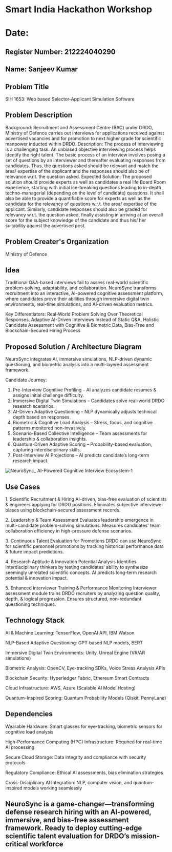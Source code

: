 # Smart India Hackathon Workshop
# Date:
## Register Number: 212224040290
## Name: Sanjeev Kumar
## Problem Title
SIH 1653: Web based Selector-Applicant Simulation Software
## Problem Description
Background: Recruitment and Assessment Centre (RAC) under DRDO, Ministry of Defence carries out interviews for applications received against advertised vacancies and for promotion to next higher grade for scientific manpower inducted within DRDO. Description: The process of interviewing is a challenging task. An unbiased objective interviewing process helps identify the right talent. The basic process of an interview involves posing a set of questions by an interviewer and thereafter evaluating responses from candidates. Thus, the questions asked should be relevant and match the area/ expertise of the applicant and the responses should also be of relevance w.r.t. the question asked. Expected Solution: The proposed solution should provide experts as well as candidates a real life Board Room experience, starting with initial ice-breaking questions leading to in-depth techno-managerial (depending on the level of candidate) questions. It shall also be able to provide a quantifiable score for experts as well as the candidate for the relevancy of questions w.r.t. the area/ expertise of the applicant. Similarly, candidate responses should also be graded for relevancy w.r.t. the question asked, finally assisting in arriving at an overall score for the subject knowledge of the candidate and thus his/ her suitability against the advertised post.

## Problem Creater's Organization
Ministry of Defence

## Idea
Traditional Q&A-based interviews fail to assess real-world scientific problem-solving, adaptability, and collaboration. NeuroSync transforms recruitment into an interactive, AI-powered cognitive assessment platform, where candidates prove their abilities through immersive digital twin environments, real-time simulations, and AI-driven evaluation metrics.

Key Differentiators:
Real-World Problem Solving Over Theoretical Responses, Adaptive AI-Driven Interviews Instead of Static Q&A, Holistic Candidate Assessment with Cognitive & Biometric Data, Bias-Free and Blockchain-Secured Hiring Process


## Proposed Solution / Architecture Diagram
NeuroSync integrates AI, immersive simulations, NLP-driven dynamic questioning, and biometric analysis into a multi-layered assessment framework.

Candidate Journey:
1. Pre-Interview Cognitive Profiling – AI analyzes candidate resumes & assigns initial challenge difficulty.
2. Immersive Digital Twin Simulations – Candidates solve real-world DRDO research scenarios.
3. AI-Driven Adaptive Questioning – NLP dynamically adjusts technical depth based on responses.
4. Biometric & Cognitive Load Analysis – Stress, focus, and cognitive patterns monitored non-invasively.
5. Scenario-Based Collective Intelligence – Team assessments for leadership & collaboration insights.
6. Quantum-Driven Adaptive Scoring – Probability-based evaluation, capturing interdisciplinary skills.
7. Post-Interview AI Projections – AI predicts candidate’s long-term research impact.

![NeuroSync_ AI-Powered Cognitive Interview Ecosystem-1](https://github.com/user-attachments/assets/13b97f78-db3a-439e-a281-37bb8de13bfd)


## Use Cases
1️. Scientific Recruitment & Hiring
AI-driven, bias-free evaluation of scientists & engineers applying for DRDO positions.
Eliminates subjective interviewer biases using blockchain-secured assessment records.

2️. Leadership & Team Assessment
Evaluates leadership emergence in multi-candidate problem-solving simulations.
Measures candidates' team collaboration efficiency in high-pressure defense scenarios.

3️. Continuous Talent Evaluation for Promotions
DRDO can use NeuroSync for scientific personnel promotions by tracking historical performance data & future impact predictions.

4️. Research Aptitude & Innovation Potential Analysis
Identifies interdisciplinary thinkers by testing candidates’ ability to synthesize seemingly unrelated scientific concepts.
AI predicts long-term research potential & innovation impact.

5️. Enhanced Interviewer Training & Performance Monitoring
Interviewer assessment module trains DRDO recruiters by analyzing question quality, depth, & logical progression.
Ensures structured, non-redundant questioning techniques.

## Technology Stack
AI & Machine Learning:	TensorFlow, OpenAI API, IBM Watson

NLP-Based Adaptive Questioning:	GPT-based NLP models, BERT

Immersive Digital Twin Environments:	Unity, Unreal Engine (VR/AR simulations)

Biometric Analysis:	OpenCV, Eye-tracking SDKs, Voice Stress Analysis APIs

Blockchain Security:	Hyperledger Fabric, Ethereum Smart Contracts

Cloud Infrastructure:	AWS, Azure (Scalable AI Model Hosting)

Quantum-Inspired Scoring:	Quantum Probability Models (Qiskit, PennyLane)

## Dependencies
Wearable Hardware: Smart glasses for eye-tracking, biometric sensors for cognitive load analysis

High-Performance Computing (HPC) Infrastructure: Required for real-time AI processing

Secure Cloud Storage: Data integrity and compliance with security protocols

Regulatory Compliance: Ethical AI assessments, bias elimination strategies

Cross-Disciplinary AI Integration: NLP, computer vision, and quantum-inspired models working seamlessly

## NeuroSync is a game-changer—transforming defense research hiring with an AI-powered, immersive, and bias-free assessment framework. Ready to deploy cutting-edge scientific talent evaluation for DRDO’s mission-critical workforce

